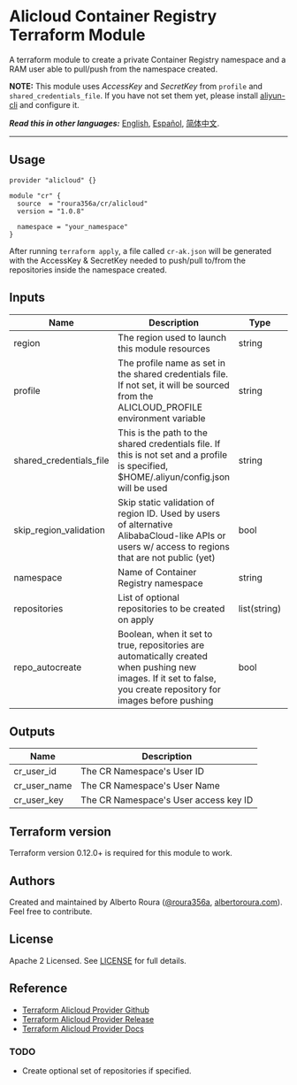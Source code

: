 # Alicloud Container Registry Terraform Module
A terraform module to create a private Container Registry namespace and a RAM user able to pull/push from the namespace created.

**NOTE:** This module uses _AccessKey_ and _SecretKey_ from `profile` and `shared_credentials_file`. If you have not set them yet, please install [aliyun-cli](https://github.com/aliyun/aliyun-cli#installation) and configure it.

***Read this in other languages:*** [English](README.md), [Español](README.es-ES.md), [简体中文](README.zh-CN.md).

----------------------

## Usage
```hcl
provider "alicloud" {}

module "cr" {
  source  = "roura356a/cr/alicloud"
  version = "1.0.8"
  
  namespace = "your_namespace"
}
```

After running `terraform apply`, a file called `cr-ak.json` will be generated with the AccessKey & SecretKey needed to
push/pull to/from the repositories inside the namespace created.

## Inputs
| Name | Description | Type | Default | Required |
|------|-------------|------|---------|----------|
| region | The region used to launch this module resources | string | - | no |
| profile | The profile name as set in the shared credentials file. If not set, it will be sourced from the ALICLOUD_PROFILE environment variable | string | - | no |
| shared_credentials_file | This is the path to the shared credentials file. If this is not set and a profile is specified, $HOME/.aliyun/config.json will be used | string | - | no |
| skip_region_validation | Skip static validation of region ID. Used by users of alternative AlibabaCloud-like APIs or users w/ access to regions that are not public (yet) | bool | - | no |
| namespace | Name of Container Registry namespace | string | - | yes |
| repositories | List of optional repositories to be created on apply | list(string) | - | no |
| repo_autocreate | Boolean, when it set to true, repositories are automatically created when pushing new images. If it set to false, you create repository for images before pushing | bool | - | no |


## Outputs
| Name | Description |
|------|-------------|
| cr_user_id | The CR Namespace's User ID |
| cr_user_name | The CR Namespace's User Name |
| cr_user_key | The CR Namespace's User access key ID |


## Terraform version
Terraform version 0.12.0+ is required for this module to work.


## Authors
Created and maintained by Alberto Roura ([@roura356a](https://github.com/roura356a), [albertoroura.com](https://albertoroura.com/)). Feel free to contribute.


## License
Apache 2 Licensed. See [LICENSE](LICENSE) for full details.


## Reference
* [Terraform Alicloud Provider Github](https://github.com/terraform-providers/terraform-provider-alicloud)
* [Terraform Alicloud Provider Release](https://releases.hashicorp.com/terraform-provider-alicloud/)
* [Terraform Alicloud Provider Docs](https://www.terraform.io/docs/providers/alicloud/)

### TODO
- Create optional set of repositories if specified.
